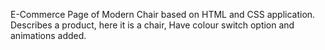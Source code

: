 E-Commerce Page of Modern Chair based on HTML and CSS application.
Describes a product, here it is a chair,
Have colour switch option and animations added.
